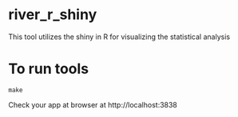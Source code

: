 # river_r_shiny
This tool utilizes the shiny in R for visualizing the statistical analysis

# To run tools
```
make 
```
Check your app at browser at http://localhost:3838
